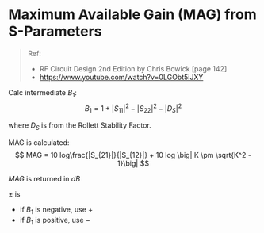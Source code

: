 # Maximum Available Gain (MAG) from S-Parameters

> Ref:
> * RF Circuit Design 2nd Edition by Chris Bowick [page 142]
> * https://www.youtube.com/watch?v=0LGObt5iJXY

Calc intermediate $B_1$:
$$
B_1 = 1 + |S_{11}|^2 - |S_{22}|^2 - |D_S|^2
$$

where $D_S$ is from the Rollett Stability Factor.

MAG is calculated:
$$
MAG = 10 log\frac{|S_{21}|}{|S_{12}|} + 10 log \big| K \pm \sqrt{K^2 - 1}\big|
$$

$MAG$ is returned in $dB$

$\pm$ is
* if $B_1$ is negative, use $+$
* if $B_1$ is positive, use $-$

<!--
## Maximum Stable Gain (MSG)

$$
G_T < 10 log \bigg|\frac{S_{21}}{S_{12}}\bigg|
$$
-->
